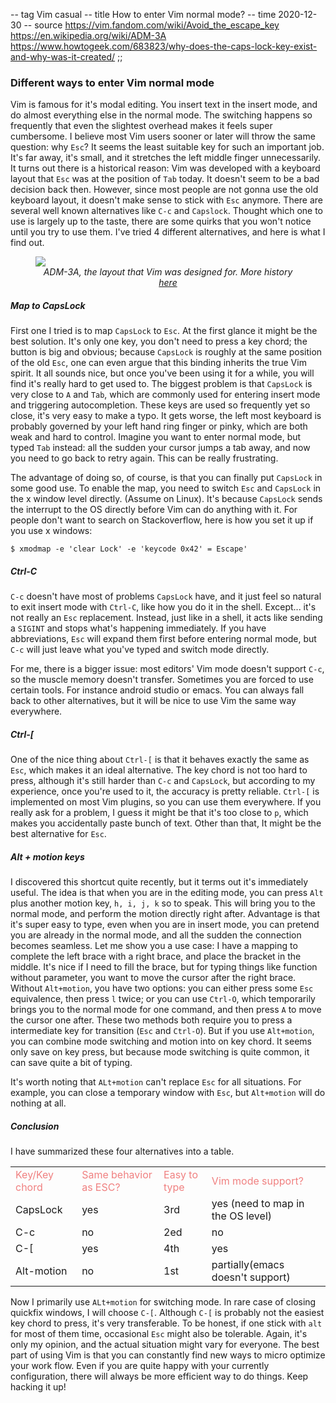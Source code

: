 -- tag Vim casual
-- title How to enter Vim normal mode?
-- time 2020-12-30
-- source https://vim.fandom.com/wiki/Avoid_the_escape_key
          https://en.wikipedia.org/wiki/ADM-3A
          https://www.howtogeek.com/683823/why-does-the-caps-lock-key-exist-and-why-was-it-created/
;;
### Different ways to enter Vim normal mode

Vim is famous for it's modal editing. You insert text in the insert mode, and do almost everything else in the normal mode. The switching happens so frequently that even the slightest overhead makes it feels super cumbersome. I believe most Vim users sooner or later will throw the same question: why `Esc`? It seems the least suitable key for such an important job. It's far away, it's small, and it stretches the left middle finger unnecessarily. It turns out there is a historical reason: Vim was developed with a keyboard layout that `Esc` was at the position of `Tab` today. It doesn't seem to be a bad decision back then. However, since most people are not gonna use the old keyboard layout, it doesn't make sense to stick with `Esc` anymore. There are several well known alternatives like `C-c` and `Capslock`. Thought which one to use is largely up to the taste, there are some quirks that you won't notice until you try to use them. I've tried 4 different alternatives, and here is what I find out.

<figure>
    <img style="display: block; margin: auto;" src="https://upload.wikimedia.org/wikipedia/commons/thumb/a/a0/KB_Terminal_ADM3A.svg/640px-KB_Terminal_ADM3A.svg.png">
    <figcaption align="center"> <i>ADM-3A, the layout that Vim was designed for. More history <a href="https://www.reddit.com/r/vim/comments/dvvbbi/how_many_people_actually_use_the_escape_key/">here</a></i>
    </figcaption>
</figure>

##### Map to CapsLock
First one I tried is to map `CapsLock` to `Esc`. At the first glance it might be the best solution. It's only one key, you don't need to press a key chord; the button is big and obvious; because `CapsLock` is roughly at the same position of the old `Esc`, one can even argue that this binding inherits the true Vim spirit. It all sounds nice, but once you've been using it for a while, you will find it's really hard to get used to. The biggest problem is that `CapsLock` is very close to `A` and `Tab`, which are commonly used for entering insert mode and triggering autocompletion. These keys are used so frequently yet so close, it's very easy to make a typo. It gets worse, the left most keyboard is probably governed by your left hand ring finger or pinky, which are both weak and hard to control. Imagine you want to enter normal mode, but typed `Tab` instead: all the sudden your cursor jumps a tab away, and now you need to go back to retry again. This can be really frustrating.

The advantage of doing so, of course, is that you can finally put `CapsLock` in some good use. To enable the map, you need to switch `Esc` and `CapsLock` in the x window level directly. (Assume on Linux). It's because `CapsLock` sends the interrupt to the OS directly before Vim can do anything with it. For people don't want to search on Stackoverflow, here is how you set it up if you use x windows:

```
$ xmodmap -e 'clear Lock' -e 'keycode 0x42' = Escape'
```

##### Ctrl-C
`C-c` doesn't have most of problems `CapsLock` have, and it just feel so natural to exit insert mode with `Ctrl-C`, like how you do it in the shell. Except... it's not really an `Esc` replacement. Instead, just like in a shell, it acts like sending a `SIGINT` and stops what's happening immediately. If you have abbreviations, `Esc` will expand them first before entering normal mode, but `C-c` will just leave what you've typed and switch mode directly.

For me, there is a bigger issue: most editors' Vim mode doesn't support `C-c`, so the muscle memory doesn't transfer. Sometimes you are forced to use certain tools. For instance android studio or emacs. You can always fall back to other alternatives, but it will be nice to use Vim the same way everywhere.

##### Ctrl-[
One of the nice thing about `Ctrl-[` is that it behaves exactly the same as `Esc`, which makes it an ideal alternative. The key chord is not too hard to press, although it's still harder than `C-c` and `CapsLock`, but according to my experience, once you're used to it, the accuracy is pretty reliable. `Ctrl-[` is implemented on most Vim plugins, so you can use them everywhere. If you really ask for a problem, I guess it might be that it's too close to `p`, which makes you accidentally paste bunch of text. Other than that, It might be the best alternative for `Esc`.

##### Alt + motion keys
I discovered this shortcut quite recently, but it terms out it's immediately useful. The idea is that when you are in the editing mode, you can press `Alt` plus another motion key, `h, i, j, k` so to speak. This will bring you to the normal mode, and perform the motion directly right after. Advantage is that it's super easy to type, even when you are in insert mode, you can pretend you are already in the normal mode, and all the sudden the connection becomes seamless. Let me show you a use case: I have a mapping to complete the left brace with a right brace, and place the bracket in the middle. It's nice if I need to fill the brace, but for typing things like function without parameter, you want to move the cursor after the right brace. Without `Alt+motion`, you have two options: you can either press some `Esc` equivalence, then press `l` twice; or you can use `Ctrl-O`, which temporarily brings you to the normal mode for one command, and then press `A` to move the cursor one after. These two methods both require you to press a intermediate key for transition (`Esc` and `Ctrl-O`). But if you use `Alt+motion`, you can combine mode switching and motion into on key chord. It seems only save on key press, but because mode switching is quite common, it can save quite a bit of typing.

It's worth noting that `ALt+motion` can't replace `Esc` for all situations. For example, you can close a temporary window with `Esc`, but `Alt+motion` will do nothing at all.

##### Conclusion
I have summarized these four alternatives into a table.
<table>
    <tr style="color: LightCoral;">
        <td> Key/Key chord </td>
        <td>Same behavior as ESC?</td>
        <td>Easy to type</td>
        <td>Vim mode support? </td>
    </tr>
    <tr>
        <td>CapsLock</td>
        <td>yes</td>
        <td>3rd</td>
        <td>yes (need to map in the OS level)</td>
    </tr>
    <tr>
        <td>C-c</td>
        <td>no</td>
        <td>2ed</td>
        <td>no</td>
    </tr>
    <tr>
        <td>C-[</td>
        <td>yes</td>
        <td>4th</td>
        <td>yes</td>
    </tr>
    <tr>
        <td>Alt-motion</td>
        <td>no</td>
        <td>1st</td>
        <td>partially(emacs doesn't support)</td>
    </tr>
</table>

Now I primarily use `ALt+motion` for switching mode. In rare case of closing quickfix windows, I will choose `C-[`. Although `C-[` is probably not the easiest key chord to press, it's very transferable. To be honest, if one stick with `alt` for most of them time, occasional `Esc` might also be tolerable. Again, it's only my opinion, and the actual situation might vary for everyone. The best part of using Vim is that you can constantly find new ways to micro optimize your work flow. Even if you are quite happy with your currently configuration, there will always be more efficient way to do things. Keep hacking it up!
